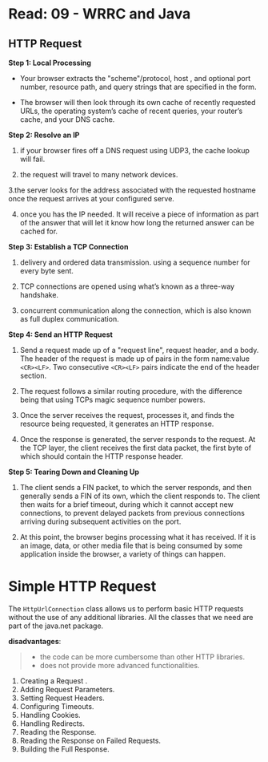 # Read: 09 - WRRC and Java


## HTTP Request

**Step 1: Local Processing**

- Your browser extracts the "scheme"/protocol, host , and optional port number, resource path, and query strings that are specified in the form.

- The browser will then look through its own cache of recently requested URLs, the operating system’s cache of recent queries, your router’s cache, and your DNS cache.

**Step 2: Resolve an IP**

1. if your browser fires off a DNS request using UDP3, the cache lookup will fail.

2. the request will  travel to many network devices.

3.the server looks for the address associated with the requested hostname once the request arrives at your configured  serve. 

4. once you has the IP needed. It will receive a piece of information as part of the answer that will let it know how long the returned answer can be cached for.

**Step 3: Establish a TCP Connection**

1. delivery and ordered data transmission. using a sequence number for every byte sent.

2. TCP connections are opened using what’s known as a three-way handshake.

3. concurrent communication along the connection, which is also known as full duplex communication.

**Step 4: Send an HTTP Request**

1. Send a request made up of a "request line", request header, and a body. The header of the request is made up of pairs in the form name:value `<CR><LF>`. Two consecutive `<CR><LF>` pairs indicate the end of the header section.

2. The request follows a similar routing procedure, with the difference being that using TCPs magic sequence number powers.

3. Once the server receives the request, processes it, and finds the resource being requested, it generates an HTTP response.

4. Once the response is generated, the server responds to the request. At the TCP layer, the client receives the first data packet, the first byte of which should contain the HTTP response header.

**Step 5: Tearing Down and Cleaning Up**

1. The client sends a FIN packet, to which the server responds, and then generally sends a FIN of its own, which the client responds to. The client then waits for a brief timeout, during which it cannot accept new connections, to prevent delayed packets from previous connections arriving during subsequent activities on the port.

2. At this point, the browser begins processing what it has received. If it is an image, data, or other media file that is being consumed by some application inside the browser, a variety of things can happen.

# Simple HTTP Request

The `HttpUrlConnection` class allows us to perform basic HTTP requests without the use of any additional libraries. All the classes that we need are part of the java.net package.

**disadvantages**:

> - the code can be more cumbersome than other HTTP libraries.
> - does not provide more advanced functionalities.
1. Creating a Request .
2. Adding Request Parameters.
3. Setting Request Headers.
4. Configuring Timeouts.
5. Handling Cookies.
6. Handling Redirects.
7. Reading the Response.
8. Reading the Response on Failed Requests.
9. Building the Full Response.



